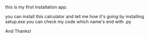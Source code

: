 this is my first installation app.

you can install this calculator and tell me how it's going by installing setup.exe
you can check my code which name's end with .py

And Thanks!
